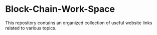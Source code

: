 # Block-Chain-Work-Space
This repository contains an organized collection of useful website links related to various topics.
